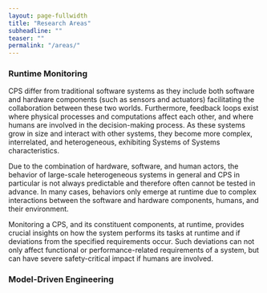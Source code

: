 ```yaml
---
layout: page-fullwidth
title: "Research Areas"
subheadline: ""
teaser: ""
permalink: "/areas/"
---
```



### Runtime Monitoring
<p style="line-height:85%"/>

CPS differ from traditional software systems as they include both software and hardware components (such as sensors and actuators) facilitating the collaboration between these two worlds. Furthermore, feedback loops exist where physical processes and computations affect each other, and where humans are involved in the decision-making process.
As these systems grow in size and interact with other systems, they become more complex, interrelated, and heterogeneous, exhibiting Systems of Systems characteristics.

Due to the combination of hardware, software, and human actors, the behavior of large-scale heterogeneous systems in general and CPS in particular is not always predictable and therefore often cannot be tested in advance. In many cases, behaviors only emerge at runtime due to complex interactions between the software and hardware components, humans, and their environment. 

Monitoring a CPS, and its constituent components, at runtime, provides crucial insights on how the system performs its tasks at runtime and if deviations from the specified requirements occur.
Such deviations can not only affect functional or performance-related requirements of a system, but can have severe safety-critical impact if humans are involved.





### Model-Driven Engineering